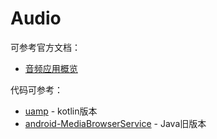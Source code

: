 # Audio

可参考官方文档：

+ [音频应用概览](https://developer.android.com/guide/topics/media-apps/audio-app/building-an-audio-app?hl=zh-cn)



代码可参考：

+ [uamp](https://github.com/android/uamp) - kotlin版本
+ [android-MediaBrowserService](https://github.com/googlearchive/android-MediaBrowserService) - Java旧版本



